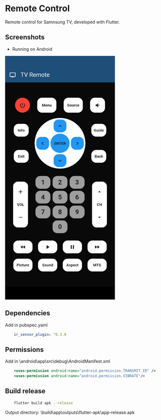 # Remote Control

Remote control for Samnsung TV, developed with Flutter.

## Screenshots

- Running on Android

<img src="https://github.com/ngalicia/remotecontrol/raw/main/img/1.png" width="360" height="800"/>

## Dependencies

Add in pubspec.yaml

```yaml
    ir_sensor_plugin: ^0.3.0
```

## Permissions

Add in \android\app\src\debug\AndroidManifest.xml

```xml
    <uses-permission android:name="android.permission.TRANSMIT_IR" />
    <uses-permission android:name="android.permission.VIBRATE"/>
```

## Build release

```bash
    flutter build apk --release
```

Output directory: \build\app\outputs\flutter-apk\app-release.apk
